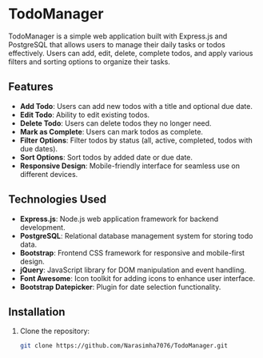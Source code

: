 # TodoManager

TodoManager is a simple web application built with Express.js and PostgreSQL that allows users to manage their daily tasks or todos effectively. Users can add, edit, delete, complete todos, and apply various filters and sorting options to organize their tasks.

## Features

- **Add Todo**: Users can add new todos with a title and optional due date.
- **Edit Todo**: Ability to edit existing todos.
- **Delete Todo**: Users can delete todos they no longer need.
- **Mark as Complete**: Users can mark todos as complete.
- **Filter Options**: Filter todos by status (all, active, completed, todos with due dates).
- **Sort Options**: Sort todos by added date or due date.
- **Responsive Design**: Mobile-friendly interface for seamless use on different devices.

## Technologies Used

- **Express.js**: Node.js web application framework for backend development.
- **PostgreSQL**: Relational database management system for storing todo data.
- **Bootstrap**: Frontend CSS framework for responsive and mobile-first design.
- **jQuery**: JavaScript library for DOM manipulation and event handling.
- **Font Awesome**: Icon toolkit for adding icons to enhance user interface.
- **Bootstrap Datepicker**: Plugin for date selection functionality.

## Installation

1. Clone the repository:
   ```bash
   git clone https://github.com/Narasimha7076/TodoManager.git
